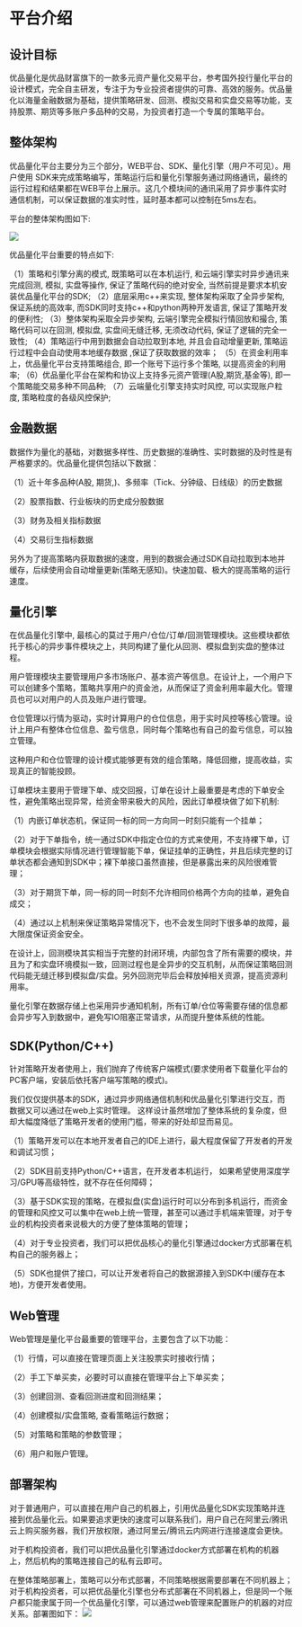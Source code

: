 # 平台介绍
## 设计目标
优品量化是优品财富旗下的一款多元资产量化交易平台，参考国外投行量化平台的设计模式，完全自主研发，专注于为专业投资者提供的可靠、高效的服务。优品量化以海量金融数据为基础，提供策略研发、回测、模拟交易和实盘交易等功能，支持股票、期货等多账户多品种的交易，为投资者打造一个专属的策略平台。

## 整体架构

优品量化平台主要分为三个部分，WEB平台、SDK、量化引擎（用户不可见）。用户使用 SDK来完成策略编写，策略运行后和量化引擎服务通过网络通讯，最终的运行过程和结果都在WEB平台上展示。这几个模块间的通讯采用了异步事件实时通信机制，可以保证数据的准实时性，延时基本都可以控制在5ms左右。

平台的整体架构图如下:

![](//cdn.upchina.com/uptest/201801/6a71670d57bafe25b64867b9b1ecff4a.jpg)


优品量化平台重要的特点如下:

（1）策略和引擎分离的模式, 既策略可以在本机运行, 和云端引擎实时异步通讯来完成回测, 模拟, 实盘等操作,  保证了策略代码的绝对安全, 当然前提是要求本机安装优品量化平台的SDK;
（2）底层采用c++来实现, 整体架构采取了全异步架构, 保证系统的高效率, 而SDK同时支持c++和python两种开发语言, 保证了策略开发的便利性;
（3）整体架构采取全异步架构, 云端引擎完全模拟行情回放和撮合, 策略代码可以在回测, 模拟盘, 实盘间无缝迁移, 无须改动代码, 保证了逻辑的完全一致性;
（4）策略运行中用到数据会自动拉取到本地, 并且会自动增量更新, 策略运行过程中会自动使用本地缓存数据 ,保证了获取数据的效率；
（5）在资金利用率上，优品量化平台支持策略组合, 即一个账号下运行多个策略, 以提高资金的利用率;
（6）优品量化平台在架构和协议上支持多元资产管理(A股,期货,基金等), 即一个策略能交易多种不同品种;
（7）云端量化引擎支持实时风控, 可以实现账户粒度, 策略粒度的各级风控保护;

## 金融数据
数据作为量化的基础，对数据多样性、历史数据的准确性、实时数据的及时性是有严格要求的。优品量化提供包括以下数据：

（1）近十年多品种(A股, 期货,)、多频率（Tick、分钟级、日线级）的历史数据

（2）股票指数、行业板块的历史成分股数据

（3）财务及相关指标数据

（4）交易衍生指标数据

另外为了提高策略内获取数据的速度，用到的数据会通过SDK自动拉取到本地并缓存，后续使用会自动增量更新(策略无感知)。快速加载、极大的提高策略的运行速度。

## 量化引擎
在优品量化引擎中, 最核心的莫过于用户/仓位/订单/回测管理模块。这些模块都依托于核心的异步事件模块之上，共同构建了量化从回测、模拟盘到实盘的整体过程。

用户管理模块主要管理用户多市场账户、基本资产等信息。在设计上，一个用户下可以创建多个策略，策略共享用户的资金池，从而保证了资金利用率最大化。管理员也可以对用户的人员及账户进行管理。

仓位管理以行情为驱动，实时计算用户的仓位信息，用于实时风控等核心管理。设计上用户有整体仓位信息、盈亏信息，同时每个策略也有自己的盈亏信息，可以独立管理。

这种用户和仓位管理的设计模式能够更有效的组合策略，降低回撤，提高收益，实现真正的智能投顾。

订单模块主要用于管理下单、成交回报，订单在设计上最重要是考虑的下单安全性，避免策略出现异常，给资金带来极大的风险，因此订单模块做了如下机制:

（1）内嵌订单状态机，保证同一标的同一方向同一时刻只能有一个挂单；

（2）对于下单指令，统一通过SDK中指定仓位的方式来使用，不支持裸下单，订单模块会根据实际情况进行管理智能下单，保证挂单的正确性，并且后续完整的订单状态都会通知到SDK中；裸下单接口虽然直接，但是暴露出来的风险很难管理；

（3）对于期货下单，同一标的同一时刻不允许相同价格两个方向的挂单，避免自成交；

（4）通过以上机制来保证策略异常情况下，也不会发生同时下很多单的故障，最大限度保证资金安全。

在设计上，回测模块其实相当于完整的封闭环境，内部包含了所有需要的模块，并且为了和实盘环境模拟一致，回测过程也是全异步的交互机制，从而保证策略回测代码能无缝迁移到模拟盘/实盘。另外回测完毕后会释放掉相关资源，提高资源利用率。

量化引擎在数据存储上也采用异步通知机制，所有订单/仓位等需要存储的信息都会异步写入到数据中，避免写IO阻塞正常请求，从而提升整体系统的性能。

## SDK(Python/C++)
针对策略开发者使用上，我们抛弃了传统客户端模式(要求使用者下载量化平台的PC客户端，安装后依托客户端写策略的模式)。 

我们仅仅提供基本的SDK，通过异步网络通信机制和优品量化引擎进行交互，而数据又可以通过在web上实时管理。 这样设计虽然增加了整体系统的复杂度，但却大幅度降低了策略开发者的使用门槛，带来的好处却显而易见。

（1）策略开发可以在本地开发者自己的IDE上进行，最大程度保留了开发者的开发和调试习惯；

（2）SDK目前支持Python/C++语言，在开发者本机运行， 如果希望使用深度学习/GPU等高级特性，就不存在任何障碍；

（3）基于SDK实现的策略，在模拟盘(实盘)运行时可以分布到多机运行，而资金的管理和风控又可以集中在web上统一管理，甚至可以通过手机端来管理，对于专业的机构投资者来说极大的方便了整体策略的管理；

（4）对于专业投资者，我们可以把优品核心的量化引擎通过docker方式部署在机构自己的服务器上；

（5）SDK也提供了接口，可以让开发者将自己的数据源接入到SDK中(缓存在本地)，方便开发者使用。

## Web管理
Web管理是量化平台最重要的管理平台，主要包含了以下功能：

（1）行情，可以直接在管理页面上关注股票实时接收行情；

（2）手工下单买卖，必要时可以直接在管理平台上下单买卖；

（3）创建回测、查看回测进度和回测结果；

（4）创建模拟/实盘策略, 查看策略运行数据；

（5）对策略和策略的参数管理；

（6）用户和账户管理。

## 部署架构
对于普通用户，可以直接在用户自己的机器上，引用优品量化SDK实现策略并连接到优品量化云。如果要追求更快的速度可以联系我们，用户自己在阿里云/腾讯云上购买服务器，我们开放权限，通过阿里云/腾讯云内网进行连接速度会更快。

对于机构投资者，我们可以把优品量化引擎通过docker方式部署在机构的机器上，然后机构的策略连接自己的私有云即可。

在整体策略部署上，策略可以分布式部署，不同策略根据需要部署在不同机器上；对于机构投资者，可以把优品量化引擎也分布式部署在不同机器上，但是同一个账户都只能隶属于同一个优品量化引擎，可以通过web管理来配置账户的机器的对应关系。部署图如下：
![](//cdn.upchina.com/uptest/201801/781411729c0143a0d205e74c92590f6e.jpg)

